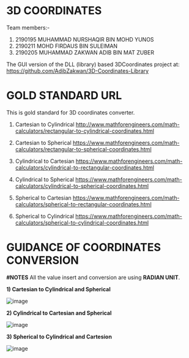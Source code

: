 # 3D COORDINATES
Team members:-
1) 2190195 MUHAMMAD NURSHAQIR BIN MOHD YUNOS
2) 2190211 MOHD FIRDAUS BIN SULEIMAN
3) 2190205 MUHAMMAD ZAKWAN ADIB BIN MAT ZUBER

The GUI version of the DLL (library) based 3DCoordinates project at:
https://github.com/AdibZakwan/3D-Coordinates-Library

# GOLD STANDARD URL
This is gold standard for 3D coordinates converter. 
1) Cartesian to Cylindrical http://www.mathforengineers.com/math-calculators/rectangular-to-cylindrical-coordinates.html

2) Cartesian to Spherical https://www.mathforengineers.com/math-calculators/rectangular-to-spherical-coordinates.html

3) Cylindrical to Cartesian https://www.mathforengineers.com/math-calculators/cylindrical-to-rectangular-coordinates.html

4) Cylindrical to Spherical https://www.mathforengineers.com/math-calculators/cylindrical-to-spherical-coordinates.html

5) Spherical to Cartesian https://www.mathforengineers.com/math-calculators/spherical-to-rectangular-coordinates.html

6) Spherical to Cylindrical https://www.mathforengineers.com/math-calculators/spherical-to-cylindrical-coordinates.html

# GUIDANCE OF COORDINATES CONVERSION
__#NOTES__
 All the value insert and conversion are using __RADIAN UNIT__.

__1) Cartesian to Cylindrical and Spherical__

![image](https://user-images.githubusercontent.com/116859757/216935132-c0f2f35d-31fd-490b-ac6e-b654d6291d28.png)

__2) Cylindrical to Cartesian and Spherical__

![image](https://user-images.githubusercontent.com/116859757/216934319-7e0fcf05-f56a-4294-8a69-f9ea7deaf91c.png)

__3) Spherical to Cylindrical and Cartesion__

![image](https://user-images.githubusercontent.com/116859757/216933577-a64fd03c-9dd1-4073-9f2b-2948d47af6f8.png)






